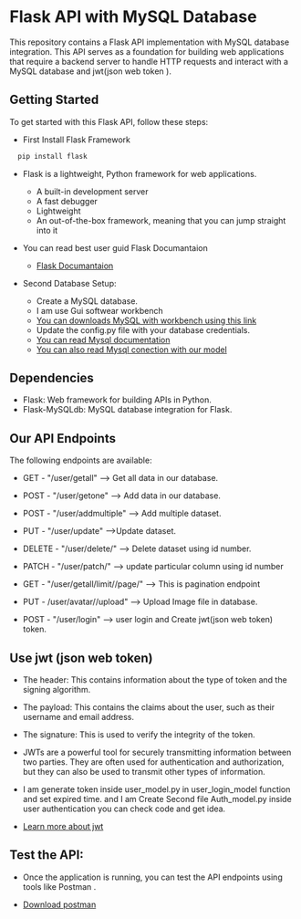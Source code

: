 
# Flask API with MySQL Database

This repository contains a Flask API implementation with MySQL database integration. This API serves as a foundation for building web applications that require a backend server to handle HTTP requests and interact with a MySQL database and jwt(json web token  ).


## Getting Started

To get started with this Flask API, follow these steps:

+ First Install Flask  Framework

```bash
  pip install flask
```
+ Flask is a lightweight, Python framework for web applications.
        
    + A built-in development server
    + A fast debugger
    + Lightweight
    + An out-of-the-box framework, meaning that you can jump straight into it

+ You can read best user guid Flask Documantaion

     - [Flask Documantaion ](https://flask.palletsprojects.com/en/3.0.x/)


+ Second Database Setup:
    
    - Create a MySQL database.
    - I am use Gui softwear workbench
    - [You can downloads MySQL with workbench using this link ](https://dev.mysql.com/downloads/windows/installer/8.0.html)
    - Update the config.py file with your database credentials.
    - [You can read Mysql documentation ](https://dev.mysql.com/doc/)
    - [You can also read Mysql conection with our model ](https://www.geeksforgeeks.org/python-mysql/)

## Dependencies
 
  + Flask: Web framework for building APIs in Python.
  + Flask-MySQLdb: MySQL database integration for Flask.

## Our API Endpoints

The following endpoints are available:

  + GET  - "/user/getall" --> Get all data in our database.
  + POST - "/user/getone" --> Add data in our database.
  + POST - "/user/addmultiple" --> Add multiple dataset.
  + PUT  - "/user/update" -->Update dataset.
  + DELETE - "/user/delete/<id>" --> Delete dataset using id number.
  + PATCH  - "/user/patch/<id>" --> update particular column using id number
  + GET  - "/user/getall/limit/<limit>/page/<page>" --> This is pagination endpoint
  + PUT - /user/avatar/<uid>/upload" --> Upload Image file in database.

  + POST - "/user/login" --> user login and Create jwt(json web token) token.

## Use jwt (json web token)

  + The header: This contains information about the type of token and the signing algorithm.

  + The payload: This contains the claims about the user, such as their username and email address.

  + The signature: This is used to verify the integrity of the token.

  + JWTs are a powerful tool for securely transmitting information between two parties. They are often used for authentication and authorization, but they can also be used to transmit other types of information.

  + I am generate token inside user_model.py in user_login_model function and set expired time. and I am Create Second file Auth_model.py inside user authentication you can check code and get idea.

  + [Learn more about jwt](\https://jwt.io/introduction)

## Test the API:
 
  + Once the application is running, you can test the API endpoints using tools like Postman .

  - [Download postman](https://www.postman.com/downloads/)

<meta name="google-site-verification" content="_N46kf2t47nrrAbMP_RrzWSqfFSKUODj9NqEWNvV-8Y" />